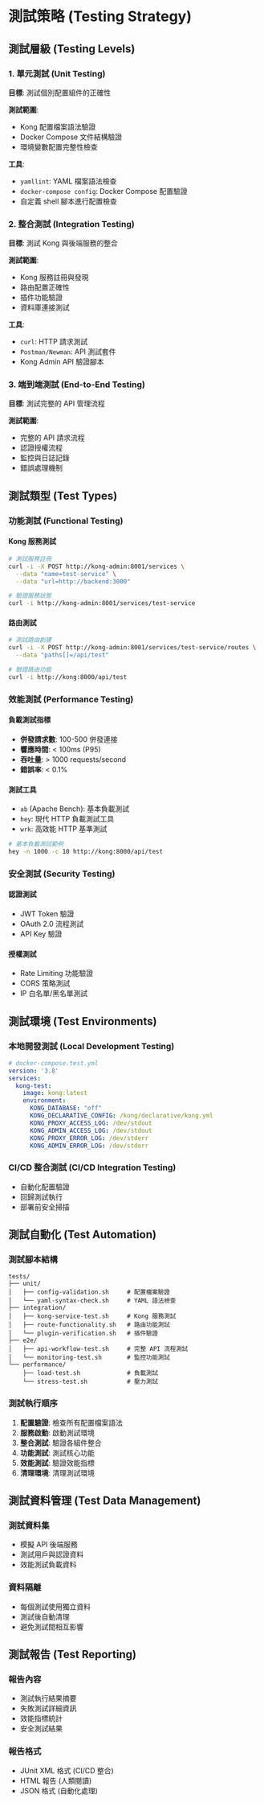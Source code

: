 # 測試策略 (Testing Strategy)

## 測試層級 (Testing Levels)

### 1. 單元測試 (Unit Testing)
**目標**: 測試個別配置組件的正確性

**測試範圍**:
- Kong 配置檔案語法驗證
- Docker Compose 文件結構驗證
- 環境變數配置完整性檢查

**工具**:
- `yamllint`: YAML 檔案語法檢查
- `docker-compose config`: Docker Compose 配置驗證
- 自定義 shell 腳本進行配置檢查

### 2. 整合測試 (Integration Testing)
**目標**: 測試 Kong 與後端服務的整合

**測試範圍**:
- Kong 服務註冊與發現
- 路由配置正確性
- 插件功能驗證
- 資料庫連接測試

**工具**:
- `curl`: HTTP 請求測試
- `Postman/Newman`: API 測試套件
- Kong Admin API 驗證腳本

### 3. 端到端測試 (End-to-End Testing)
**目標**: 測試完整的 API 管理流程

**測試範圍**:
- 完整的 API 請求流程
- 認證授權流程
- 監控與日誌記錄
- 錯誤處理機制

## 測試類型 (Test Types)

### 功能測試 (Functional Testing)

#### Kong 服務測試
```bash
# 測試服務註冊
curl -i -X POST http://kong-admin:8001/services \
  --data "name=test-service" \
  --data "url=http://backend:3000"

# 驗證服務狀態
curl -i http://kong-admin:8001/services/test-service
```

#### 路由測試
```bash
# 測試路由創建
curl -i -X POST http://kong-admin:8001/services/test-service/routes \
  --data "paths[]=/api/test"

# 驗證路由功能
curl -i http://kong:8000/api/test
```

### 效能測試 (Performance Testing)

#### 負載測試指標
- **併發請求數**: 100-500 併發連接
- **響應時間**: < 100ms (P95)
- **吞吐量**: > 1000 requests/second
- **錯誤率**: < 0.1%

#### 測試工具
- `ab` (Apache Bench): 基本負載測試
- `hey`: 現代 HTTP 負載測試工具
- `wrk`: 高效能 HTTP 基準測試

```bash
# 基本負載測試範例
hey -n 1000 -c 10 http://kong:8000/api/test
```

### 安全測試 (Security Testing)

#### 認證測試
- JWT Token 驗證
- OAuth 2.0 流程測試
- API Key 驗證

#### 授權測試
- Rate Limiting 功能驗證
- CORS 策略測試
- IP 白名單/黑名單測試

## 測試環境 (Test Environments)

### 本地開發測試 (Local Development Testing)
```yaml
# docker-compose.test.yml
version: '3.8'
services:
  kong-test:
    image: kong:latest
    environment:
      KONG_DATABASE: "off"
      KONG_DECLARATIVE_CONFIG: /kong/declarative/kong.yml
      KONG_PROXY_ACCESS_LOG: /dev/stdout
      KONG_ADMIN_ACCESS_LOG: /dev/stdout
      KONG_PROXY_ERROR_LOG: /dev/stderr
      KONG_ADMIN_ERROR_LOG: /dev/stderr
```

### CI/CD 整合測試 (CI/CD Integration Testing)
- 自動化配置驗證
- 回歸測試執行
- 部署前安全掃描

## 測試自動化 (Test Automation)

### 測試腳本結構
```
tests/
├── unit/
│   ├── config-validation.sh     # 配置檔案驗證
│   └── yaml-syntax-check.sh     # YAML 語法檢查
├── integration/
│   ├── kong-service-test.sh     # Kong 服務測試
│   ├── route-functionality.sh   # 路由功能測試
│   └── plugin-verification.sh   # 插件驗證
├── e2e/
│   ├── api-workflow-test.sh     # 完整 API 流程測試
│   └── monitoring-test.sh       # 監控功能測試
└── performance/
    ├── load-test.sh             # 負載測試
    └── stress-test.sh           # 壓力測試
```

### 測試執行順序
1. **配置驗證**: 檢查所有配置檔案語法
2. **服務啟動**: 啟動測試環境
3. **整合測試**: 驗證各組件整合
4. **功能測試**: 測試核心功能
5. **效能測試**: 驗證效能指標
6. **清理環境**: 清理測試環境

## 測試資料管理 (Test Data Management)

### 測試資料集
- 模擬 API 後端服務
- 測試用戶與認證資料
- 效能測試負載資料

### 資料隔離
- 每個測試使用獨立資料
- 測試後自動清理
- 避免測試間相互影響

## 測試報告 (Test Reporting)

### 報告內容
- 測試執行結果摘要
- 失敗測試詳細資訊
- 效能指標統計
- 安全測試結果

### 報告格式
- JUnit XML 格式 (CI/CD 整合)
- HTML 報告 (人類閱讀)
- JSON 格式 (自動化處理)